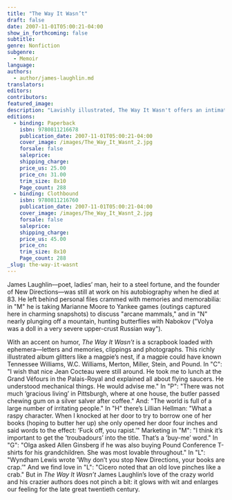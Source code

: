 ```yaml
---
title: "The Way It Wasn’t"
draft: false
date: 2007-11-01T05:00:21-04:00
show_in_forthcoming: false
subtitle:
genre: Nonfiction
subgenre:
  - Memoir
language:
authors:
  - author/james-laughlin.md
translators:
editors:
contributors:
featured_image:
description: "Lavishly illustrated, The Way It Wasn't offers an intimate firsthand encounter with 20th-century Modernism, from the extraordinary man who defined it for America. "
editions:
  - binding: Paperback
    isbn: 9780811216678
    publication_date: 2007-11-01T05:00:21-04:00
    cover_image: /images/The_Way_It_Wasnt_2.jpg
    forsale: false
    saleprice:
    shipping_charge:
    price_us: 25.00
    price_cn: 31.00
    trim_size: 8x10
    Page_count: 288
  - binding: Clothbound
    isbn: 9780811216760
    publication_date: 2007-11-01T05:00:21-04:00
    cover_image: /images/The_Way_It_Wasnt_2.jpg
    forsale: false
    saleprice:
    shipping_charge:
    price_us: 45.00
    price_cn:
    trim_size: 8x10
    Page_count: 288
_slug: the-way-it-wasnt
---
```


James Laughlin––poet, ladies’ man, heir to a steel fortune, and the founder of New Directions––was still at work on his autobiography when he died at 83. He left behind personal files crammed with memories and memorabilia: in "M" he is taking Marianne Moore to Yankee games (outings captured here in charming snapshots) to discuss "arcane mammals," and in "N" nearly plunging off a mountain, hunting butterflies with Nabokov ("Volya was a doll in a very severe upper-crust Russian way").

With an accent on humor, _The Way It Wasn’t_ is a scrapbook loaded with ephemera––letters and memories, clippings and photographs. This richly illustrated album glitters like a magpie’s nest, if a magpie could have known Tennessee Williams, W.C. Williams, Merton, Miller, Stein, and Pound. In "C": "I wish that nice Jean Cocteau were still around. He took me to lunch at the Grand Véfours in the Palais-Royal and explained all about flying saucers. He understood mechanical things. He would advise me." In "P": "There was not much ’gracious living’ in Pittsburgh, where at one house, the butler passed chewing gum on a silver salver after coffee." And: "The world is full of a large number of irritating people." In "H" there’s Lillian Hellman: "What a raspy character. When I knocked at her door to try to borrow one of her books (hoping to butter her up) she only opened her door four inches and said words to the effect: ’Fuck off, you rapist.’" Marketing in "M": "I think it’s important to get the ’troubadours’ into the title. That’s a ’buy-me’ word." In "G": "Olga asked Allen Ginsberg if he was also buying Pound Conference T-shirts for his grandchildren. She was most lovable throughout." In "L": "Wyndham Lewis wrote ’Why don’t you stop New Directions, your books are crap.’" And we find love in "L": "Cicero noted that an old love pinches like a crab." But in _The Way It Wasn’t_ James Laughlin’s love of the crazy world and his crazier authors does not pinch a bit: it glows with wit and enlarges our feeling for the late great twentieth century.

